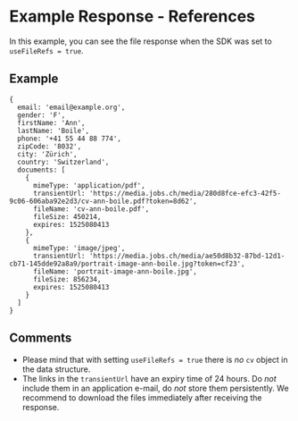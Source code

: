 # Example Response - References

In this example, you can see the file response when the SDK was set to `useFileRefs = true`.

## Example

```
{
  email: 'email@example.org',
  gender: 'F',
  firstName: 'Ann',
  lastName: 'Boile',
  phone: '+41 55 44 88 774',
  zipCode: '8032',
  city: 'Zürich',
  country: 'Switzerland',
  documents: [
    {
      mimeType: 'application/pdf',
      transientUrl: 'https://media.jobs.ch/media/280d8fce-efc3-42f5-9c06-606aba92e2d3/cv-ann-boile.pdf?token=8d62',
      fileName: 'cv-ann-boile.pdf',
      fileSize: 450214,
      expires: 1525080413
    },
    {
      mimeType: 'image/jpeg',
      transientUrl: 'https://media.jobs.ch/media/ae50d8b32-87bd-12d1-cb71-145dde92a8a9/portrait-image-ann-boile.jpg?token=cf23',
      fileName: 'portrait-image-ann-boile.jpg',
      fileSize: 856234,
      expires: 1525080413
    }
  ]
}
```

## Comments
* Please mind that with setting `useFileRefs = true` there is *no* `cv` object in the data structure.
* The links in the `transientUrl` have an expiry time of 24 hours. Do *not* include them in an application e-mail, do *not* store them persistently. We recommend to download the files immediately after receiving the response.
